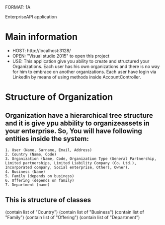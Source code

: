 FORMAT: 1A

EnterpriseAPI application

# Main information
+ HOST: http://localhost:3128/
+ OPEN: "Visual studio 2015" to open this project
+ USE: This application give you ability to create and structured your Organizations. Each user has his own organizations and there is no way for him to embrace on another organizations. Each user have login via LinkedIn by means of using methods inside AccountController.


# Structure of Organization
## Organization have  a hierarchical tree structure and it is give ypu abbility to organizeassets in your enterprise. So, You will have following entities inside the system:
    1. User (Name, Surname, Email, Address)
    2. Country (Name, Code)
    3. Organization (Name, Code, Organization Type (General Partnership,
    Limited partnerships, Limited Liability Company (Co. Ltd.),
    Incorporated company, Social enterprise, Other), Owner).
    4. Business (Name)
    5. Family (depends on business)
    6. Offering (depends on family)
    7. Department (name)
    
## This is structure of classes
<Organization> (contain list of "Country")
<Country> (contain list of "Business")
<Business> (contain list of "Family")
<Family> (contain list of "Offering")
<Offering> (contain list of "Department")
<Department>  

